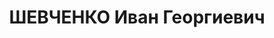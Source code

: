 ---
title: ШЕВЧЕНКО Иван Георгиевич
description: '1897 г.р., урож. слоб. Карпово-Обрывская АЧК, русский, гр. СССР, соц.
  происхождение из крестьян, жит. ст. Каменской АЧК, председатель Базковского РИКа,
  АЧК.

  Арестован 07.10.1936 г. Базковским РО НКВД.

  Осуждён 16.12.1937 г. ВК Верховного суда СССР по ст.ст.58-7-8-11 УК РСФСР к ВМН
  - расстрелу. Приговор приведён в исполнение 18.12.1937 г. в г.Ростове-на-Дону. 20.03.1958
  г. ВК Верховного Суда СССР дело в отношении Шевченко И.Г. производством прекращено,
  за отсутствием состава преступления.'
---